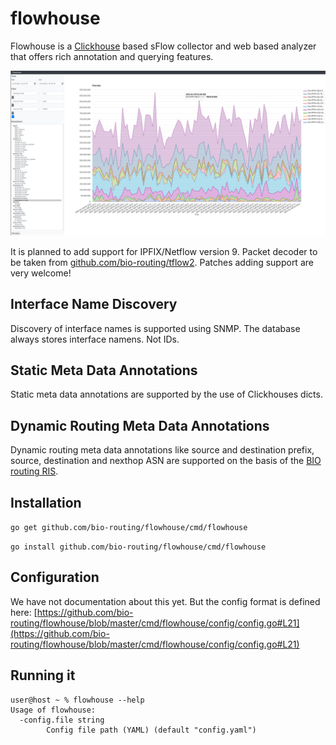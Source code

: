 # flowhouse

Flowhouse is a [Clickhouse](https://clickhouse.tech/) based sFlow collector and web based analyzer that offers rich annotation and querying features.

![screenshot](https://github.com/bio-routing/flowhouse/raw/master/assets/flowhouse-ui.png "UI Screenshot")

It is planned to add support for IPFIX/Netflow version 9. Packet decoder to be taken from [github.com/bio-routing/tflow2](https://github.com/bio-routing/tflow2).
Patches adding support are very welcome!

## Interface Name Discovery

Discovery of interface names is supported using SNMP. The database always stores interface namens. Not IDs.

## Static Meta Data Annotations

Static meta data annotations are supported by the use of Clickhouses dicts.

## Dynamic Routing Meta Data Annotations

Dynamic routing meta data annotations like source and destination prefix, source, destination and nexthop ASN are supported
on the basis of the [BIO routing RIS](https://github.com/bio-routing/bio-rd/tree/master/cmd/ris).

## Installation
```go get github.com/bio-routing/flowhouse/cmd/flowhouse```

```go install github.com/bio-routing/flowhouse/cmd/flowhouse```

## Configuration

We have not documentation about this yet. But the config format is defined here: [https://github.com/bio-routing/flowhouse/blob/master/cmd/flowhouse/config/config.go#L21](https://github.com/bio-routing/flowhouse/blob/master/cmd/flowhouse/config/config.go#L21)

## Running it
```
user@host ~ % flowhouse --help
Usage of flowhouse:
  -config.file string
    	Config file path (YAML) (default "config.yaml")
```
